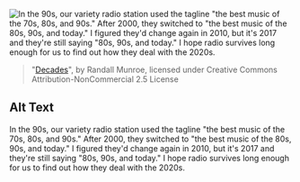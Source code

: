 ![In the 90s, our variety radio station used the tagline "the best music of the 70s, 80s, and 90s." After 2000, they switched to "the best music of the 80s, 90s, and today." I figured they'd change again in 2010, but it's 2017 and they're still saying "80s, 90s, and today." I hope radio survives long enough for us to find out how they deal with the 2020s.](https://imgs.xkcd.com/comics/decades.png)
> "[Decades](https://xkcd.com/1849/)", by Randall Munroe, licensed under Creative Commons Attribution-NonCommercial 2.5 License

## Alt Text
In the 90s, our variety radio station used the tagline "the best music of the 70s, 80s, and 90s." After 2000, they switched to "the best music of the 80s, 90s, and today." I figured they'd change again in 2010, but it's 2017 and they're still saying "80s, 90s, and today." I hope radio survives long enough for us to find out how they deal with the 2020s.
